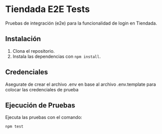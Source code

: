 # Tiendada E2E Tests

Pruebas de integración (e2e) para la funcionalidad de login en Tiendada.

## Instalación

1. Clona el repositorio.
2. Instala las dependencias con `npm install`.

## Credenciales

Asegurate de crear el archivo .env en base al archivo .env.template para colocar las credenciales de prueba

## Ejecución de Pruebas

Ejecuta las pruebas con el comando:

```bash
npm test
```

